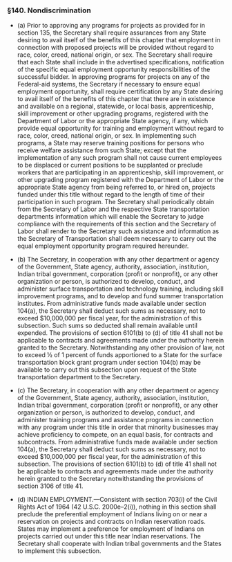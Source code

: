 ### §140. Nondiscrimination
* (a) Prior to approving any programs for projects as provided for in section 135, the Secretary shall require assurances from any State desiring to avail itself of the benefits of this chapter that employment in connection with proposed projects will be provided without regard to race, color, creed, national origin, or sex. The Secretary shall require that each State shall include in the advertised specifications, notification of the specific equal employment opportunity responsibilities of the successful bidder. In approving programs for projects on any of the Federal-aid systems, the Secretary if necessary to ensure equal employment opportunity, shall require certification by any State desiring to avail itself of the benefits of this chapter that there are in existence and available on a regional, statewide, or local basis, apprenticeship, skill improvement or other upgrading programs, registered with the Department of Labor or the appropriate State agency, if any, which provide equal opportunity for training and employment without regard to race, color, creed, national origin, or sex. In implementing such programs, a State may reserve training positions for persons who receive welfare assistance from such State; except that the implementation of any such program shall not cause current employees to be displaced or current positions to be supplanted or preclude workers that are participating in an apprenticeship, skill improvement, or other upgrading program registered with the Department of Labor or the appropriate State agency from being referred to, or hired on, projects funded under this title without regard to the length of time of their participation in such program. The Secretary shall periodically obtain from the Secretary of Labor and the respective State transportation departments information which will enable the Secretary to judge compliance with the requirements of this section and the Secretary of Labor shall render to the Secretary such assistance and information as the Secretary of Transportation shall deem necessary to carry out the equal employment opportunity program required hereunder.

* (b) The Secretary, in cooperation with any other department or agency of the Government, State agency, authority, association, institution, Indian tribal government, corporation (profit or nonprofit), or any other organization or person, is authorized to develop, conduct, and administer surface transportation and technology training, including skill improvement programs, and to develop and fund summer transportation institutes. From administrative funds made available under section 104(a), the Secretary shall deduct such sums as necessary, not to exceed $10,000,000 per fiscal year, for the administration of this subsection. Such sums so deducted shall remain available until expended. The provisions of section 6101(b) to (d) of title 41 shall not be applicable to contracts and agreements made under the authority herein granted to the Secretary. Notwithstanding any other provision of law, not to exceed ½ of 1 percent of funds apportioned to a State for the surface transportation block grant program under section 104(b) may be available to carry out this subsection upon request of the State transportation department to the Secretary.

* (c) The Secretary, in cooperation with any other department or agency of the Government, State agency, authority, association, institution, Indian tribal government, corporation (profit or nonprofit), or any other organization or person, is authorized to develop, conduct, and administer training programs and assistance programs in connection with any program under this title in order that minority businesses may achieve proficiency to compete, on an equal basis, for contracts and subcontracts. From administrative funds made available under section 104(a), the Secretary shall deduct such sums as necessary, not to exceed $10,000,000 per fiscal year, for the administration of this subsection. The provisions of section 6101(b) to (d) of title 41 shall not be applicable to contracts and agreements made under the authority herein granted to the Secretary notwithstanding the provisions of section 3106 of title 41.

* (d) INDIAN EMPLOYMENT.—Consistent with section 703(i) of the Civil Rights Act of 1964 (42 U.S.C. 2000e–2(i)), nothing in this section shall preclude the preferential employment of Indians living on or near a reservation on projects and contracts on Indian reservation roads. States may implement a preference for employment of Indians on projects carried out under this title near Indian reservations. The Secretary shall cooperate with Indian tribal governments and the States to implement this subsection.
